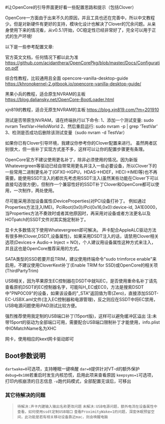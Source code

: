 #让OpenCore的引导界面更好看一些配置思路和提示（包括Clover）

OpenCore一方面由于出来不久的原因，并且工具也还在完善中，所以中文教程少。但是对新硬件有更好的支持，模块化设计也解决了Clover的冗余问题。从亲身使用下来的情况看，从v0.5.1开始，OC稳定性已经非常好了，完全可以用于正式的生产环境!

以下是一些参考配置文章:

官方英文文档，任何情况下都以此为准
https://github.com/acidanthera/OpenCorePkg/blob/master/Docs/Configuration.pdf

综合性教程，比较通用且全面
opencore-vanilla-desktop-guide
https://khronokernel-2.gitbook.io/opencore-vanilla-desktop-guide/

黑果小兵的教程，适合原生NVRAM的主板
https://blog.daliansky.net/OpenCore-BootLoader.html

xjn819的教程，适合无原生NVRAM的主板
https://blog.xjn819.com/?m=201910

测试是否带原生NVRAM，请在终端执行以下命令:
1、添加一个测试变量: sudo nvram TestVar=HelloWorld
2、然后重启运行: sudo nvram -p | grep 'TestVar'
3、检测是否成功后删除该测试变量（sudo nvram -d TestVar）

如果你已有Clover引导环境，我建议你参考你的Clover配置来进行。
虽然两者区别很大，但一些补丁实现方式差不多，这样可以让你的配置步骤更有条理。

OpenCore官方不建议使用更名补丁，除非必须使用的情况。因为新版Whatevergreen等驱动已经自带常用更名并注入一些必要设备，所以Clover下的一些常用二进制更名补丁(GFX0->IGPU，HDAS->HDEF，HECI->IMEI等)也不再需要。能使用SSDT注入的都优先考虑用SSDT注入(虽然某些功能在Clover下可以直接勾选很方便)，但制作一个兼容性好的SSDT补丁Clover和OpenCore都可以使用，一次制作，两处使用。

尽可能采用添加设备属性(DeviceProperties)对PCI设备打补丁。
例如通过Properties方法注入IMEI，PciRoot(0x0)/Pci(0x16,0x0):device-id, 3A1E0000， 当Properties方法不奏效时或者其他原因时，再采用对设备或者方法更名以及HOTpatch的SSDT文件对其实施定制补丁。

显卡大多数情况下使用Whatevergreen即可解决。
声卡配合AppleALC驱动方法有很多种(Clover,DSDT,设备属性)，如果采用DSDT注入的话，请禁用Clover相关选项(Devices-> Audio-> Inject = NO)，个人建议用设备属性这种方式来注入，并且这也是OpenCore推荐采用的方式。

SATA类型的SSD若要开启TRIM，建议使用终端命令"sudo trimforce enable"来启用，不建议使用CloverKext补丁(Enable TRIM for SSD)或OpenCore的相关项(ThirdPartyTrim)

USB相关，因为苹果原生EC控制器在DSDT中就叫EC，是否使用重命名补丁请先查看原机DSDT的EC控制器名字，可能叫H_EC或EC0，方法是搜索DSDT中"PNP0C09"的设备，如果该设备的"_STA"返回值为零(Zero)，直接添加SSDT-EC-USBX.aml文件(注入EC控制器和电源管理)，反之则应在SSDT中将EC禁用，USB电源问题使用iPAD测试比较方便。

强烈推荐使用我定制的USB端口补丁(15port版)，这样可以避免缓冲区溢出
注:未带15port的驱动为全部端口可用，需要配合USB端口限制补丁才能使用，info.plist中IOMatchName名为XHC

网卡，使用相应的kext网卡驱动即可


## Boot参数说明
`dartwake=0`可选项，支持睡眠一键唤醒
`dar=0`提供针对VT-d的额外保护
`debug=0x100`若重启时发生内核恐慌，启用此项来查看原因
`keepsyms=1`可选项，打印内核崩溃的日志信息
`-v`跑代码模式，全部配置无误后，可移出

### 其它待解决的问题
> `待解决:声卡内建输入输出名称更改问题`
> `未解决:USB电源问题，额外电流在设备属性中查看，如何使用ssdt定制USB端口`
> `查看ProximityWake=1的问题，深度休眠预留空间，此功能是若有相关移动设备靠近mac，则会唤醒电脑`